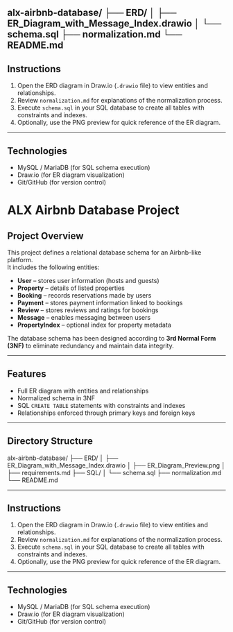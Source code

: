 alx-airbnb-database/
├── ERD/
│ ├── ER_Diagram_with_Message_Index.drawio
│ └── schema.sql
├── normalization.md
└── README.md
---

## Instructions
1. Open the ERD diagram in Draw.io (`.drawio` file) to view entities and relationships.  
2. Review `normalization.md` for explanations of the normalization process.  
3. Execute `schema.sql` in your SQL database to create all tables with constraints and indexes.  
4. Optionally, use the PNG preview for quick reference of the ER diagram.

---

## Technologies
- MySQL / MariaDB (for SQL schema execution)  
- Draw.io (for ER diagram visualization)  
- Git/GitHub (for version control)
# ALX Airbnb Database Project

## Project Overview
This project defines a relational database schema for an Airbnb-like platform.  
It includes the following entities:  

- **User** – stores user information (hosts and guests)  
- **Property** – details of listed properties  
- **Booking** – records reservations made by users  
- **Payment** – stores payment information linked to bookings  
- **Review** – stores reviews and ratings for bookings  
- **Message** – enables messaging between users  
- **PropertyIndex** – optional index for property metadata  

The database schema has been designed according to **3rd Normal Form (3NF)** to eliminate redundancy and maintain data integrity.

---

## Features
- Full ER diagram with entities and relationships  
- Normalized schema in 3NF  
- SQL `CREATE TABLE` statements with constraints and indexes  
- Relationships enforced through primary keys and foreign keys  

---

## Directory Structure
alx-airbnb-database/
├── ERD/
│ ├── ER_Diagram_with_Message_Index.drawio
│ ├── ER_Diagram_Preview.png
│ ├── requirements.md
├── SQL/
│ └── schema.sql
├── normalization.md
└── README.md


---

## Instructions
1. Open the ERD diagram in Draw.io (`.drawio` file) to view entities and relationships.  
2. Review `normalization.md` for explanations of the normalization process.  
3. Execute `schema.sql` in your SQL database to create all tables with constraints and indexes.  
4. Optionally, use the PNG preview for quick reference of the ER diagram.

---

## Technologies
- MySQL / MariaDB (for SQL schema execution)  
- Draw.io (for ER diagram visualization)  
- Git/GitHub (for version control)
